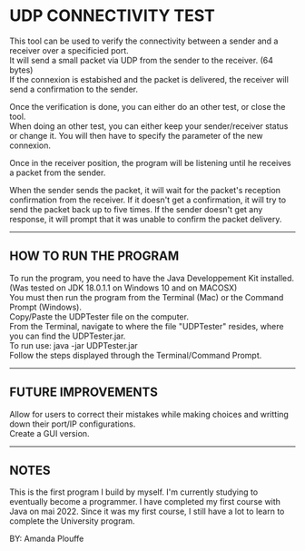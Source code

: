 # UDP CONNECTIVITY TEST


This tool can be used to verify the connectivity between a sender and a receiver over a specificied port. <br>
It will send a small packet via UDP from the sender to the receiver. (64 bytes)  
If the connexion is estabished and the packet is delivered, the receiver will send a confirmation to the sender. 
 
Once the verification is done, you can either do an other test, or close the tool. <br>
When doing an other test, you can either keep your sender/receiver status or change it. You will then have to specify
the parameter of the new connexion. 

Once in the receiver position, the program will be listening until he receives a packet from the sender. 

When the sender sends the packet, it will wait for the packet's reception confirmation from the receiver. 
If it doesn't get a confirmation, it will try to send the packet back up to five times. If the sender doesn't get any response, it will prompt that it was unable to confirm the packet delivery. 

---------------------------------------
## HOW TO RUN THE PROGRAM
To run the program, you need to have the Java Developpement Kit installed. (Was tested on JDK 18.0.1.1 on Windows 10 and on MACOSX) <br>
You must then run the program from the Terminal (Mac) or the Command Prompt (Windows). <br>
Copy/Paste the UDPTester file on the computer. <br>
From the Terminal, navigate to where the file "UDPTester" resides, where you can find the UDPTester.jar. <br> 
To run use:  java -jar UDPTester.jar  <br>
Follow the steps displayed through the Terminal/Command Prompt. <br>

---------------------------------------
## FUTURE IMPROVEMENTS

Allow for users to correct their mistakes while making choices and writting down their port/IP configurations. <br>
Create a GUI version.

----------------------------------------
## NOTES

This is the first program I build by myself. I'm currently studying to eventually become a programmer. I have completed my first course with Java on mai 2022. Since it was my first course, I still have a lot to learn to complete the University program.

BY: Amanda Plouffe
